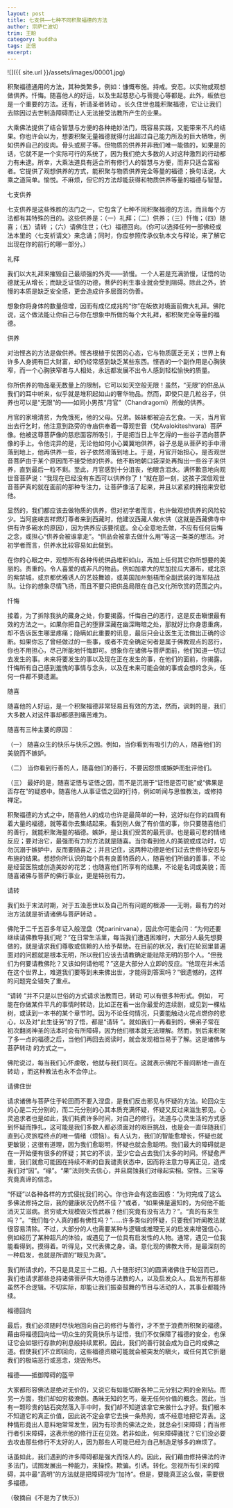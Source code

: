 ```yaml
---
layout: post
title: 七支供——七种不同积聚福德的方法
author: 宗萨仁波切
trim: 王盼
category: buddha
tags: 正信
excerpt:
---
```


![]({{ site.url }}/assets/images/00001.jpg)

积聚福德通用的方法，其种类繁多，例如：慷慨布施。持戒。安忍。以实物或观想做供养。忏悔。随喜他人的好运，以及生起慈悲心与菩提心等都是。此外，皈依也是一个重要的方法。还有，祈请圣者转动 。长久住世也能积聚福德，它让让我们去除因过去世制造障碍而让人无法接受法教所产生的业果。

大乘佛法提供了结合智慧与方便的各种绝妙法门，既容易实践，又能带来不凡的结果。你也许会以为，想要积聚无量福德就得付出超过自己能力所及的巨大牺牲，例如供养自己的皮肉。骨头或房子等。但物质的供养并非我们唯一能做的，如果是的话，它就不是一个实际可行的系统了，因为我们绝大多数的人对这种激烈的行动都力有未逮。所幸，大乘法道具有适合所有修行人的智慧与方便，而非只适合富裕者。它提供了观想供养的方式，能积聚与物质供养完全等量的福德；换句话说，大乘之道简单。愉悦。不麻烦，但它的方法却能获得和物质供养等量的福德与智慧。

七支供养

七支供养是这些殊胜的法门之一，它包含了七种不同积聚福德的方法，而且每个方法都有其特殊的目的。这些供养是：（一）礼拜；（二）供养；（三）忏悔；（四）随喜；（五）请转 ；（六）请佛住世；（七）福德回向。（你可以选择任何一部佛经或法本里的〈七支祈请文〉来念诵；同时，你应参照传承仪轨本文与释论，来了解它出现在你的前行的哪一部分。）

礼拜

我们以大礼拜来摧毁自己最顽强的外壳——骄慢。一个人若是充满骄慢，证悟的功德就无从增长；而缺乏证悟的功德，菩萨的利生事业就会受到阻碍。除此之外，骄慢的本质是缺乏安全感，更会造成许多层面的伪善。

想象你将身体的数量倍增，因而有成亿成兆的“你”在皈依对境面前做大礼拜。佛陀说，这个做法能让你自己与你在想象中所做的每个大礼拜，都积聚完全等量的福德。

供养

对治悭吝的方法是做供养。悭吝根植于贫困的心态，它与物质匮乏无关；世界上有许多人身拥有巨大财富，却仍经常感到缺乏某些东西。悭吝的一个副作用是心胸狭窄，而一个心胸狭窄者与人相处，永远都发展不出令人感到轻松愉快的质量。

你所供养的物品毫无数量上的限制，它可以如天空般无限！虽然，“无限”的供品从我们的耳中听来，似乎就是堆积起如山的奢华物品。然而，即使只是几粒谷子，供养也可以是“无限”的——如同小男孩“月官”（Chandragomi）所做的供养。

月官的家境清贫，为免饿死，他的父母。兄弟。姊妹都被迫去乞食。一天，当月官出去行乞时，他注意到路旁的寺庙供奉着一尊观世音（梵Avalokiteshvara）菩萨像。他被这尊菩萨像的慈悲面容所吸引，于是把当日上午乞得的一些谷子洒向菩萨像的手上。令他诧异的是，无论他如何小心翼翼地供养，谷子总是从菩萨的手中滑落到地上，他再供养一些，谷子依然滑落到地上。于是，月官开始担心，是否观世音菩萨由于某个原因而不接受他的供养。他不断地朝口袋深处再掏出一些谷子来供养，直到最后一粒不剩。至此，月官感到十分沮丧，他眼含泪水。满怀歉意地向观世音菩萨说：“我现在已经没有东西可以供养你了！”就在那一刻，这孩子深信观世音菩萨真的就在面前的那种专注力，让菩萨像活了起来，并且以紧紧的拥抱来安慰他。

显然的，我们都应该去做物质的供养，但对初学者而言，也许做观想供养的风险较少。当阿底峡吉祥燃灯尊者来到西藏时，他建议西藏人做水供（这就是西藏佛寺中供有许多碗水的原因），因为供养应该要彻底。全心全意地去做，不应有任何后悔之念，或担心“供养会被谁拿走”。“供品会被拿去做什么用”等这一类类的想法。对初学者而言，供养水比较容易如此做到。

在你的心眼之中，观想所有各种传统供品堆积如山，再加上任何其它你所想要的美丽的。贵重的。令人喜爱的或非凡的物品，例如加拿大的尼加拉瓜大瀑布，或北京的紫禁城，或京都优雅诱人的艺妓舞娘，或美国加州魁梧而全副武装的海军陆战队。让你的想象尽情飞扬，而且不要只把供品局限在自己文化所欣赏的范围之内。

忏悔

接着，为了拆除我执的藏身之处，你要揭露。忏悔自己的恶行，这是反击瞋恨最有效的方法之一。如果你把自己的堕罪深藏在幽深晦暗之处，那就好比你身患重病，却不告诉医生哪里疼痛；隐瞒如此重要的讯息，最后只会让医生无法做出正确的诊断。如果你忘了曾经做过的一些事，或者不完全确定何者是属于佛教观点的恶行，你也不用担心，尽己所能地忏悔即可。想象你在诸佛与菩萨面前，他们知道一切过去发生的事。未来将要发生的事以及现在正在发生的事，在他们的面前，你揭露。忏悔所有自己感到羞愧的事情与念头，以及在未来可能会做的事或会想的念头，任何一件都不要遗漏。

随喜

随喜他的人好运，是一个积聚福德非常轻易且有效的方法，然而，讽刺的是，我们大多数人对这件事却都感到痛苦难为。

随喜有三种主要的原因：

（一） 随喜众生的快乐与快乐之因。例如，当你看到有吸引力的人，随喜他们的美貌而不嫉妒。

（二） 当你看到行善的人，随喜他们的善行，不要因怨恨或嫉妒而批评他们。

（三） 最好的是，随喜证悟与证悟之因，而不是沉溺于“证悟是否可能”或“佛果是否存在”的疑惑中。随喜他人从事证悟之因的行持，例如听闻与思惟教法，或修持禅定。

积聚福德的方式之中，随喜他人的成功也许是最简单的一种，这好似在你的四周有着大量的福德，就等着你去集结起来。看到别人做了有价值的事，你只要随喜他们的善行，就能积聚海量的福德。嫉妒，是让我们受苦的最荒谬。也是最可悲的情绪反应；要对治它，最强而有力的方法就是随喜。当你看到他人的美貌或成功时，切勿沉溺于嫉妒中，反而要随喜之；并且记住，这两种功德是他们过去世修持安忍与布施的结果。想想你所认识的每个具有良善特质的人，随喜他们所做的善事，不论是经营医院或创造美妙的花艺；也随喜他们所享有的结果，不论是名词或美貌；而随喜诸佛与菩萨的佛行事业，更是特别有力。

请转

我们处于末法时期，对于五浊恶世以及自己所有问题的根源——无明，最有力的对治方法就是祈请诸佛与菩萨转动 。

佛陀于二千五百多年证入般涅盘（梵parinirvana），因此你可能会问：“为何还要继续请佛教导我们呢？”在日常生活里，每当我们遭遇困难时，大部分人最先想要做的，就是请求我们尊敬或信赖的人给予帮助。在目前的状况，我们在轮回里普遍面对的问题就是根本无明，所以我们应该去请教确定能祛除无明的那个人。“但我们为何要请教佛陀？又该如何请他呢？”这是大部分人立即的反应。“他现在并未活在这个世界上，难道我们要等到未来佛出世，才能得到答案吗？”很遗憾的，这样的问题完全错失了重点。

“请转 ”并不只是以世俗的方式请求法教而已，转动 可以有很多种形式。例如， 可能在你做某件平凡的事情时转动，比如正在看一出你最爱的连续剧，或见到一棵枯树，或读到一本书的某个章节时。因为不论任何情况，只要能触动火花点燃你的悲心，以及对“此生徒劳”的了悟，都是“请转 ”。就如我们一再看到的，佛弟子常在初次翻阅神圣的法本时会有所障碍，因为他们根本就无法理解。然而，到后来积聚了多一点的福德之后，当他们再回去阅读时，就会发现相当易于了解。这是诸佛与菩萨转动 的方式之一。

佛陀说过，每当我们心怀虔敬，他就与我们同在。这就表示佛陀不普间断地一直在转动 ，而这种教法也永不会停止。

请佛住世

请求诸佛与菩萨住于轮回而不要入涅盘，是我们反击邪见与怀疑的方法。轮回众生的心是二元分别的，而二元分别的心其本质充满怀疑，怀疑又反过来滋生邪见。心灵追求者也是如此，我们耗费许多时间，对自己的修行。法道与心灵生活的方式感到怀疑而挣扎，这可能是我们多数人都必须面对的艰巨挑战，也是会一直伴随我们直到心灵旅程终点的唯一情绪（烦恼）。有人认为，我们的智能愈增长，怀疑也就更敏锐；这很有道理，因为我们愈聪明，怀疑也就会愈聪明。我们最大的障碍就是在一开始便有很多的怀疑；其它的不谈，至少它会占去我们太多的时间。怀疑愈严重，我们就愈可能困在持续不断的自我谴责状态中，因而将注意力导离正见，造成我们对“因”。“缘”。“果”法则失去信心，并且腐蚀我们对缘起实相。空性。三宝等究竟真谛的信念。

“怀疑”以各种各样的方式侵扰我们的心。你也许会有这些困惑：“为何完成了这么多佛法修持之后，我的健康状况仍然不佳？”或者，“如果佛是遍知的，为何他不能消灭艾滋病。贫穷或大规模毁灭性武器？他们究竟有没有法力？”。“真的有来生吗？”。“我们每个人真的都有佛性吗？”……许多类似的怀疑，只要我们听闻教法就很容易清除。不过，大部分的人也需要某种与逻辑或推理无关的启发来增强信心，例如经历了某种超凡的体验，或遇见了一位具有启发性的人物。通常，遇见一位我能看得到。摸得着。听得见，又代表佛之身。语。意化现的佛教大师，是最深刻的一种启发，也就是所谓的“眼见为真”。

我们所请求的，不只是具足三十二相。八十随形好[3]的圆满诸佛住于轮回而已，我们也请求那些总持诸佛菩萨伟大功德与法教的人，以及启发众人。启发所有那些虽然不合逻辑。不切实际，却能让我们振奋鼓舞的节目与活动的人，其事业都能持续。

福德回向

最后，我们必须随时尽快地回向自己的修行与善行，才不至于浪费所积聚的福德。藉由将福德回向给一切众生的究竟快乐与证悟，我们不仅保障了福德的安全，也保证它会如银行存款的利息般持续累积。因此，我们的善行就会成为自己的成佛之道。假使我们不立即回向，这些福德资粮可能就会被突发的瞋火，或任何其它折磨我们的极端恶行或恶念，烧毁殆尽。

福德——抵御障碍的盔甲

大家都形容佛法是绝对无价的，又说它有如能切断各种二元分别之网的金刚钻。而另一方面，我们却如穷极潦倒。愚昧无知的乞丐，毫无任何价值的概念。因此，当有一颗珍贵的钻石突然落入手中时，我们却不知道该拿它来做什么才好。我们根本不知道它的真正价值，因此说不定会拿它去换一条热狗，或不经意地把它弄丢。这种情形竟出人意料地常常发生，因为有珍贵的佛法之处，就总会引来障碍；而当修行者引来障碍，这表示他的修行正在见效。若非如此，何来障碍骚扰？它们没必要去攻击那些修行不太好的人，因为那些人可能已经为自己制造足够多的麻烦了。

话虽如此，我们遇到的许多障碍都是强大而恼人的。因此，我们藉由修持佛法的许多法门，试图发展出一种能力，来操控。欺骗。引诱。转化。忽视所有引来的障碍，其中最“高明”的方法就是把障碍视为“加持”。但是，要能真正这么做，需要很多福德。

（敬摘自《不是为了快乐》）
